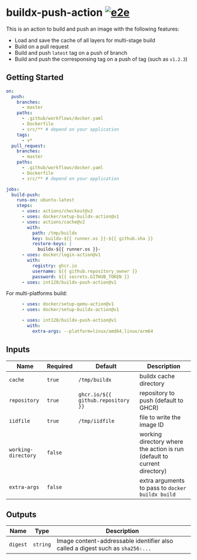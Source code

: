 # buildx-push-action [![e2e](https://github.com/int128/buildx-push-action/actions/workflows/e2e.yaml/badge.svg)](https://github.com/int128/buildx-push-action/actions/workflows/e2e.yaml)

This is an action to build and push an image with the following features:

- Load and save the cache of all layers for multi-stage build
- Build on a pull request
- Build and push `latest` tag on a push of branch
- Build and push the corresponsing tag on a push of tag (such as `v1.2.3`)


## Getting Started

```yaml
on:
  push:
    branches:
      - master
    paths:
      - .github/workflows/docker.yaml
      - Dockerfile
      - src/** # depend on your application
    tags:
      - v*
  pull_request:
    branches:
      - master
    paths:
      - .github/workflows/docker.yaml
      - Dockerfile
      - src/** # depend on your application

jobs:
  build-push:
    runs-on: ubuntu-latest
    steps:
      - uses: actions/checkout@v2
      - uses: docker/setup-buildx-action@v1
      - uses: actions/cache@v2
        with:
          path: /tmp/buildx
          key: buildx-${{ runner.os }}-${{ github.sha }}
          restore-keys: |
            buildx-${{ runner.os }}-
      - uses: docker/login-action@v1
        with:
          registry: ghcr.io
          username: ${{ github.repository_owner }}
          password: ${{ secrets.GITHUB_TOKEN }}
      - uses: int128/buildx-push-action@v1
```

For multi-platforms build:

```yaml
      - uses: docker/setup-qemu-action@v1
      - uses: docker/setup-buildx-action@v1

      - uses: int128/buildx-push-action@v1
        with:
          extra-args: --platform=linux/amd64,linux/arm64
```


## Inputs

| Name | Required | Default | Description
|------|----------|---------|------------
| `cache`               | `true`  | `/tmp/buildx` | buildx cache directory
| `repository`          | `true`  | `ghcr.io/${{ github.repository }}` | repository to push (default to GHCR)
| `iidfile`             | `true`  | `/tmp/iidfile` | file to write the image ID
| `working-directory`   | `false` | | working directory where the action is run (default to current directory)
| `extra-args`          | `false` | | extra arguments to pass to `docker buildx build`


## Outputs

| Name | Type | Description
|------|------|------------
| `digest` | `string` | Image content-addressable identifier also called a digest such as `sha256:...`
